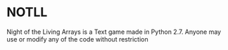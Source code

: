 # NOTLL
Night of the Living Arrays is a Text game made in Python 2.7.
Anyone may use or modify any of the code without restriction
